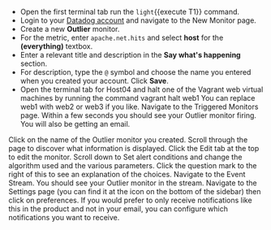 * Open the first terminal tab run the `light`{{execute T1}} command. 
* Login to your <a href="https://app.datadoghq.com" target="_datadog">Datadog account</a> and navigate to the New Monitor page.
* Create a new **Outlier** monitor.
* For the metric, enter `apache.net.hits` and select **host** for the **(everything)** textbox. 
* Enter a relevant title and description in the **Say what's happening** section. 
* For description, type the `@` symbol and choose the name you entered when you created your account. Click **Save**.
* Open the terminal tab for Host04 and halt one of the Vagrant web virtual machines by running the command 
vagrant halt web1
You can replace web1 with web2 or web3 if you like.
Navigate to the Triggered Monitors page. 
Within a few seconds you should see your Outlier monitor firing. You will also be getting an email. 

Click on the name of the Outlier monitor you created. 
Scroll through the page to discover what information is displayed.
Click the Edit tab at the top to edit the monitor. 
Scroll down to Set alert conditions and change the algorithm used and the various parameters. 
Click the question mark to the right of this to see an explanation of the choices.
Navigate to the Event Stream. 
You should see your Outlier monitor in the stream.
Navigate to the Settings page (you can find it at the icon on the bottom of the sidebar) then click on preferences.
If you would prefer to only receive notifications like this in the product and not in your email, you can configure which notifications you want to receive. 